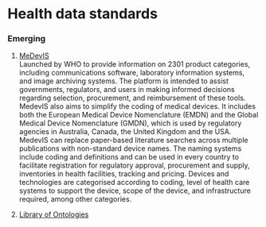 # Health data standards

### Emerging
1. [MeDevIS](https://medevis.who-healthtechnologies.org/) <br>
Launched by WHO to provide information on 2301 product categories, including communications software, laboratory information systems, and image archiving systems.
The platform is intended to assist governments, regulators, and users in making informed decisions regarding selection, procurement, and reimbursement of these tools.
MedevIS also aims to simplify the coding of medical devices. It includes both the European Medical Device Nomenclature (EMDN) and the Global Medical Device Nomenclature (GMDN), which is used by regulatory agencies in Australia, Canada, the United Kingdom and the USA. MedevIS can replace paper-based literature searches across multiple publications with non-standard device names. The naming systems include coding and definitions and can be used in every country to facilitate registration for regulatory approval, procurement and supply, inventories in health facilities, tracking and pricing. Devices and technologies are categorised according to coding, level of health care systems to support the device, scope of the device, and infrastructure required, among other categories.

2. [Library of Ontologies](https://bioportal.bioontology.org/ontologies)
   

